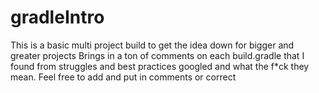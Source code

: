 # gradleIntro
This is a basic multi project build to get the idea down for bigger and greater projects
Brings in a ton of comments on each build.gradle that I found from struggles and best practices googled and what the f*ck they mean. 
Feel free to add and put in comments or correct
